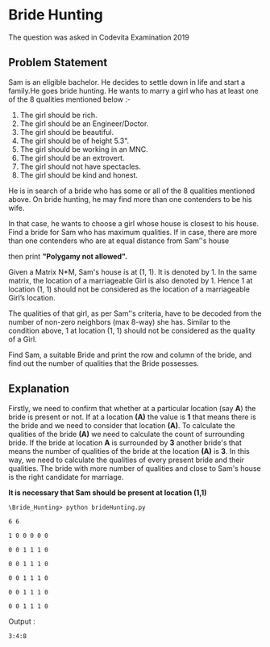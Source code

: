 # Bride Hunting

The question was asked in Codevita Examination 2019

## Problem Statement

Sam is an eligible bachelor. He decides to settle down in life and start a family.He goes bride hunting. He wants to marry a girl who has at least one of the 8 qualities mentioned below :-

1) The girl should be rich.
2) The girl should be an Engineer/Doctor.
3) The girl should be beautiful.
4) The girl should be of height 5.3".
5) The girl should be working in an MNC.
6) The girl should be an extrovert.
7) The girl should not have spectacles.
8) The girl should be kind and honest.

He is in search of a bride who has some or all of the 8 qualities mentioned above. On bride hunting, he may find more than one contenders to be his wife.

In that case, he wants to choose a girl whose house is closest to his house. Find a bride for Sam who has maximum qualities. If in case, there are more than one contenders who are at equal distance from Sam’'s house

then print **"Polygamy not allowed".**

Given a Matrix N*M, Sam's house is at (1, 1). It is denoted by 1. In the same matrix, the location of a marriageable Girl is also denoted by 1. Hence 1 at location (1, 1) should not be considered as the location of a marriageable Girl’s location.

The qualities of that girl, as per Sam’'s criteria, have to be decoded from the number of non-zero neighbors (max 8-way) she has. Similar to the condition above, 1 at location (1, 1) should not be considered as the quality of a Girl.

Find Sam, a suitable Bride and print the row and column of the bride, and find out the number of qualities that the Bride possesses.

## Explanation

Firstly, we need to confirm that whether at a particular location (say **A**) the bride is present or not. If at a location **(A)** the value is **1** that means there is the bride and we need to consider that location **(A)**. To calculate the qualities of the bride **(A)** we need to calculate the count of surrounding bride. If the bride at location **A** is surrounded by **3** another bride's that means the number of qualities of the bride at the location **(A)** is **3**. In this way, we need to calculate the qualities of every present bride and their qualities. The bride with more number of qualities and close to Sam's house is the right candidate for marriage.

**It is necessary that Sam should be present at location (1,1)**

```\Bride_Hunting> python brideHunting.py```

```6 6```

```1 0 0 0 0 0```

```0 0 1 1 1 0```

```0 0 1 1 1 0```

```0 0 1 1 1 0```

```0 0 1 1 1 0```

```0 0 1 1 1 0```

Output :

```3:4:8```

